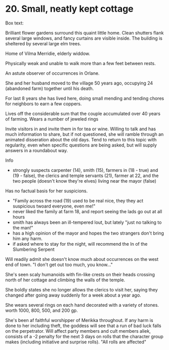 # 20. Small, neatly kept cottage

Box text:

Brilliant flower gardens surround this quaint little home.
Clean shutters flank several large windows, and fancy curtains are
visible inside. The building is sheltered by several large elm trees.


Home of Vilma Merridie, elderly widdow.

Physically weak and unable to walk more than a few feet between rests.

An astute observer of occurrences in Orlane.

She and her husband moved to the village 50 years ago, occupying
24 (abandoned farm) together until his death.

For last 8 years she has lived here, doing small mending and tending
chores for neighbors to earn a few coppers.

Lives off the considerable sum that the couple accumulated over
40 years of farming.  Wears a number of jeweled rings

Invite visitors in and invite them in for tea or wine. Willing to talk
and has much information to share, but if not questioned, she will
ramble through an animated disseration about the old days.
Tend to return to this topic with regularity, even when specific questions
are being asked, but will supply answers in a roundabout way.

Info
  * strongly suspects carpenter (14), smith (15), 
    farmers in (18 - true) and (19 - false),
    the clerics and temple servants (21), farmer at 22, and
    the two people (doesn't know they're elves) living near the mayor (false)

Has no factual basis for her suspicions.
* "Family across the road (19) used to be real nice, they they act suspicious
  twoard everyone, even me!"
* never liked the family at farm 18, and report seeing the lads go out at all
  hours
* smith has always been an ill-tempered lout, but lately "just no talking to
  the man!"
* has a high opinion of the mayor and hopes the two strangers don't bring him
  any harm.
* if asked where to stay for the night, will recommend the In of the 
  Slumbering Serpent

Will readily admit she doesn't know much about occurrences on the west end 
of town. "I don't get out too much, you know..."

She's seen scaly humanoids with fin-like crests on their heads crossing
north of her cottage and climbing the walls of the temple.

She boldly states she no longer allows the clerics to visit her, saying
they changed after going away suddenly for a week about a year ago.

She wears several rings on each hand decorated with a variety of
stones.  worth 1000, 800, 500, and 200 gp.

She's been af faithful worshipper of Merikka throughout. If any harm is
done to her including theft, the goddess will see that a run of bad
luck falls on the perpetrator. Will affect party members and cult members
aliek, consists of a -2 penalty for the next 3 days on rolls that
the character group makes (including initiative and surprise rolls).
"All rolls are affected"

